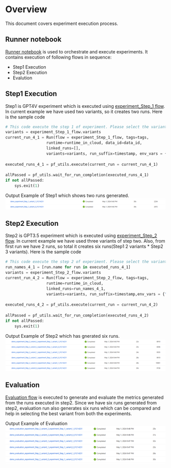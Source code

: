# Overview
This document covers experiment execution process.

## Runner notebook
[Runner notebook](../keyword_correctness/runner.ipynb) is used to orchestrate and execute experiments. It contains execution of following flows in sequence:
*   Step1 Execution
*   Step2 Execution
*   Evalution

## Step1 Execution
Step1 is GPT4V experiment which is executed using [experiment_Step_1 flow](../keyword_correctness/flows/experiment_Step_1/). In current example we have used two variants, so it creates two runs. Here is the sample code 

```py
# This code execute the step 1 of experiment. Please select the variants you want to run
variants = experiment_Step_1_flow.variants
current_run_4_1 = Run(flow = experiment_Step_1_flow, tags=tags, 
                  runtime=runtime_in_cloud, data_id=data_id, 
                  linked_runs=[],
                  variants=variants, run_suffix=timestamp, env_vars = {"PF_WORKER_COUNT": "5"})

executed_runs_4_1 = pf_utils.execute(current_run = current_run_4_1)

allPassed = pf_utils.wait_for_run_completion(executed_runs_4_1)
if not allPassed:
    sys.exit(1)
```
Output Example of Step1 which shows two runs generated.
![Step1 Output Example](../docs/images/step1_output.png)


## Step2 Execution
Step2 is GPT3.5 experiment which is executed using [experiment_Step_2 flow](../keyword_correctness/flows/experiment_Step_2/). In current example we have used three variants of step two. Also, from first run we have 2 runs, so total it creates six runs(Step1 2 variants * Step2 3 variants). Here is the sample code 

```py
# This code execute the step 2 of experiment. Please select the variants you want to run and the linked runs from step 1
run_names_4_1 = [run.name for run in executed_runs_4_1]
variants = experiment_Step_2_flow.variants
current_run_4_2 = Run(flow = experiment_Step_2_flow, tags=tags, 
                  runtime=runtime_in_cloud,
                  linked_runs=run_names_4_1,
                  variants=variants, run_suffix=timestamp,env_vars = {"PF_WORKER_COUNT": "5"})

executed_runs_4_2 = pf_utils.execute(current_run = current_run_4_2)

allPassed = pf_utils.wait_for_run_completion(executed_runs_4_2)
if not allPassed:
    sys.exit(1)
```

Output Example of Step2 which has gnerated six runs.
![Step1 Output Example](../docs/images/step2_output.png)

## Evaluation
[Evaluation flow](../keyword_correctness/flows/evaluation/) is executed to generate and evaluate the metrics generated from the runs executed in step2. Since we have six runs generated from step2, evaluation run also generates six runs which can be compared and help in selecting the best variant from both the experiments.

Output Example of Evaluation
![Evaluation Output Example](../docs/images/evaluation_output.png)